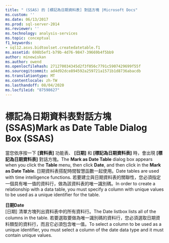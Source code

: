 ```yaml
---
title: " (SSAS) 的 [標記為日期資料表] 對話方塊 |Microsoft Docs"
ms.custom: ''
ms.date: 06/13/2017
ms.prod: sql-server-2014
ms.reviewer: ''
ms.technology: analysis-services
ms.topic: conceptual
f1_keywords:
- sql12.asvs.bidtoolset.createdatetable.f1
ms.assetid: 698b5ef1-b79b-4d76-9847-39669b4f5bb9
author: minewiskan
ms.author: owend
ms.openlocfilehash: 271270034345d2f3f056c7791c5907429699f55f
ms.sourcegitcommit: ad4d92dce894592a259721a1571b1d8736abacdb
ms.translationtype: MT
ms.contentlocale: zh-TW
ms.lasthandoff: 08/04/2020
ms.locfileid: "87598627"
---
```

# <a name="mark-as-date-table-dialog-box-ssas"></a><span data-ttu-id="9e24a-102">標記為日期資料表對話方塊 (SSAS)</span><span class="sxs-lookup"><span data-stu-id="9e24a-102">Mark as Date Table Dialog Box (SSAS)</span></span>
  <span data-ttu-id="9e24a-103">當您依序按一下 **[資料表]** 功能表、 **[日期]** 和 **[標記為日期資料表]** 時，會出現 **[標記為日期資料表]** 對話方塊。</span><span class="sxs-lookup"><span data-stu-id="9e24a-103">The **Mark as Date Table** dialog box appears when you click the **Table** menu, then click **Date**, and then click in the **Mark as Date Table**.</span></span> <span data-ttu-id="9e24a-104">日期資料表搭配時間智慧函數一起使用。</span><span class="sxs-lookup"><span data-stu-id="9e24a-104">Date tables are used with time intelligence functions.</span></span> <span data-ttu-id="9e24a-105">若要建立與日期資料表的關聯性，您必須指定一個具有唯一值的資料行，做為該資料表的唯一識別碼。</span><span class="sxs-lookup"><span data-stu-id="9e24a-105">In order to create a relationship with a data table, you must specify a column with unique values to be used as a unique identifier for the table.</span></span>  
  
 <span data-ttu-id="9e24a-106">**日期**</span><span class="sxs-lookup"><span data-stu-id="9e24a-106">**Date**</span></span>  
 <span data-ttu-id="9e24a-107">[日期] 清單方塊列出資料表中的所有資料行。</span><span class="sxs-lookup"><span data-stu-id="9e24a-107">The Date listbox lists all of the columns in the table.</span></span> <span data-ttu-id="9e24a-108">若要選取要做為唯一識別碼的資料行，您必須選取日期資料類型的資料行，而且它必須包含唯一值。</span><span class="sxs-lookup"><span data-stu-id="9e24a-108">To select a column to be used as a unique identifier, you must select a column of the date data type and it must contain unique values.</span></span>  
  
  
